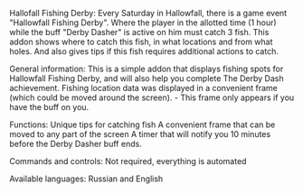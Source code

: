 Hallofall Fishing Derby:
Every Saturday in Hallowfall, there is a game event "Hallowfall Fishing Derby". Where the player in the allotted time (1 hour) while the buff "Derby Dasher" is active on him must catch 3 fish. This addon shows where to catch this fish, in what locations and from what holes. And also gives tips if this fish requires additional actions to catch.

General information:
This is a simple addon that displays fishing spots for Hallowfall Fishing Derby, and will also help you complete The Derby Dash achievement.
Fishing location data was displayed in a convenient frame (which could be moved around the screen). - This frame only appears if you have the buff on you.

Functions:
Unique tips for catching fish
A convenient frame that can be moved to any part of the screen
A timer that will notify you 10 minutes before the Derby Dasher buff ends.

Commands and controls:
Not required, everything is automated

Available languages: Russian and English
